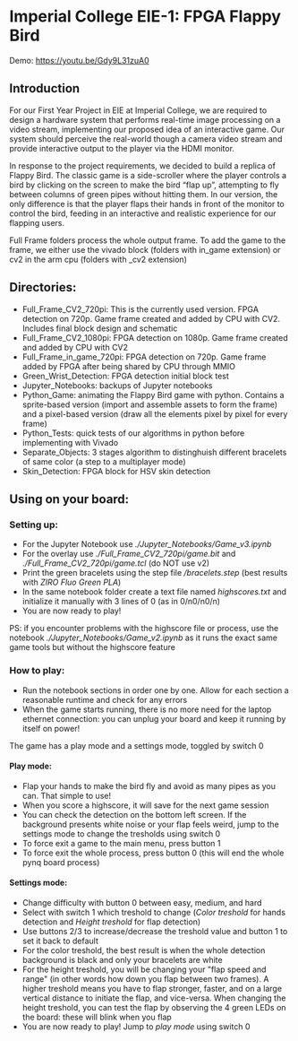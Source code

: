 # Imperial College EIE-1: FPGA Flappy Bird

Demo: https://youtu.be/Gdy9L31zuA0

## Introduction

For our First Year Project in EIE at Imperial College, we are required to design a hardware system that performs real-time image processing on a video stream, implementing our proposed idea of an interactive game. Our system should perceive the real-world though a camera video stream and provide interactive output to the player via the HDMI monitor.

In response to the project requirements, we decided to build a replica of Flappy Bird. The classic game is a side-scroller where the player controls a bird by clicking on the screen to make the bird “flap up”, attempting to fly between columns of green pipes without hitting them. In our version, the only difference is that the player flaps their hands in front of the monitor to control the bird, feeding in an interactive and realistic experience for our flapping users.

Full Frame folders process the whole output frame. To add the game to the frame, we either use the vivado block (folders with in_game extension) or cv2 in the arm cpu (folders with \_cv2 extension)

## Directories:
- Full_Frame_CV2_720pi: This is the currently used version. FPGA detection on 720p. Game frame created and added by CPU with CV2. Includes final block design and schematic
- Full_Frame_CV2_1080pi: FPGA detection on 1080p. Game frame created and added by CPU with CV2
- Full_Frame_in_game_720pi: FPGA detection on 720p. Game frame added by FPGA after being shared by CPU through MMIO
- Green_Wrist_Detection: FPGA detection initial block test
- Jupyter_Notebooks: backups of Jupyter notebooks
- Python_Game: animating the Flappy Bird game with python. Contains a sprite-based version (import and assemble assets to form the frame) and a pixel-based version (draw all the elements pixel by pixel for every frame)
- Python_Tests: quick tests of our algorithms in python before implementing with Vivado
- Separate_Objects: 3 stages algorithm to distinghuish different bracelets of same color (a step to a multiplayer mode)
- Skin_Detection: FPGA block for HSV skin detection

## Using on your board:

### Setting up: 

- For the Jupyter Notebook use _./Jupyter_Notebooks/Game_v3.ipynb_
- For the overlay use _./Full_Frame_CV2_720pi/game.bit_ and _./Full_Frame_CV2_720pi/game.tcl_ (do NOT use v2)
- Print the green bracelets using the step file _/bracelets.step_ (best results with _ZIRO Fluo Green PLA_)
- In the same notebook folder create a text file named _highscores.txt_ and initialize it manually with 3 lines of 0 (as in 0/n0/n0/n)
- You are now ready to play!

PS: if you encounter problems with the highscore file or process, use the notebook _./Jupyter_Notebooks/Game_v2.ipynb_ as it runs the exact same game tools but without the highscore feature 



### How to play:

- Run the notebook sections in order one by one. Allow for each section a reasonable runtime and check for any errors
- When the game starts running, there is no more need for the laptop ethernet connection: you can unplug your board and keep it running by itself on power!

The game has a play mode and a settings mode, toggled by switch 0

#### Play mode:

- Flap your hands to make the bird fly and avoid as many pipes as you can. That simple to use!
- When you score a highscore, it will save for the next game session
- You can check the detection on the bottom left screen. If the background presents white noise or your flap feels weird, jump to the settings mode to change the tresholds using switch 0
- To force exit a game to the main menu, press button 1
- To force exit the whole process, press button 0 (this will end the whole pynq board process)

#### Settings mode:

- Change difficulty with button 0 between easy, medium, and hard
- Select with switch 1 which treshold to change (_Color treshold_ for hands detection and _Height treshold_ for flap detection)
- Use buttons 2/3 to increase/decrease the treshold value and button 1 to set it back to default
- For the color treshold, the best result is when the whole detection background is black and only your bracelets are white
- For the height treshold, you will be changing your "flap speed and range" (in other words how down you flap between two frames). A higher treshold means you have to flap stronger, faster, and on a large vertical distance to initiate the flap, and vice-versa. When changing the height treshold, you can test the flap by observing the 4 green LEDs on the board: these will blink when you flap
- You are now ready to play! Jump to _play mode_ using switch 0




